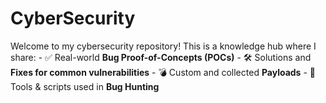 # CyberSecurity
Welcome to my cybersecurity repository! This is a knowledge hub where I share:  - ✅ Real-world **Bug Proof-of-Concepts (POCs)** - 🛠️ Solutions and **Fixes for common vulnerabilities** - 💣 Custom and collected **Payloads** - 🧰 Tools &amp; scripts used in **Bug Hunting**
